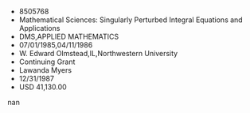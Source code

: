 
* 8505768
* Mathematical Sciences: Singularly Perturbed Integral Equations and Applications
* DMS,APPLIED MATHEMATICS
* 07/01/1985,04/11/1986
* W. Edward Olmstead,IL,Northwestern University
* Continuing Grant
* Lawanda Myers
* 12/31/1987
* USD 41,130.00

nan
